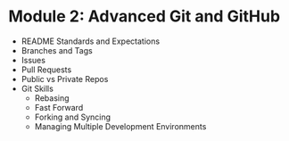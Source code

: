 # Module 2: Advanced Git and GitHub

* README Standards and Expectations
* Branches and Tags
* Issues
* Pull Requests
* Public vs Private Repos
* Git Skills
  * Rebasing
  * Fast Forward
  * Forking and Syncing
  * Managing Multiple Development Environments